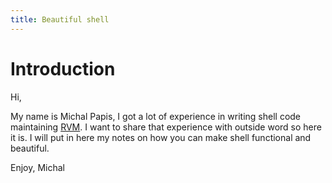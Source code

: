 ```yaml
---
title: Beautiful shell
---
```


# Introduction

Hi,

My name is Michal Papis, I got a lot of experience in writing shell code maintaining
[RVM](http://rvm.io). I want to share that experience with outside word so here it is.
I will put in here my notes on how you can make shell functional and beautiful.

Enjoy,
Michal

